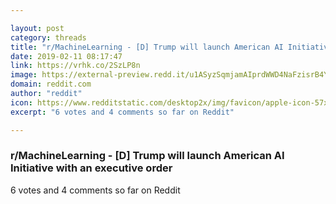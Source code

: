 ```yaml
---

layout: post
category: threads
title: "r/MachineLearning - [D] Trump will launch American AI Initiative with an executive order"
date: 2019-02-11 08:17:47
link: https://vrhk.co/2SzLP8n
image: https://external-preview.redd.it/u1ASyzSqmjamAIprdWWD4NaFzisrB4YJxMcijXRWpOE.jpg?auto=webp&s=547c7a42450c65b908da6e81619dcd63f01da79a
domain: reddit.com
author: "reddit"
icon: https://www.redditstatic.com/desktop2x/img/favicon/apple-icon-57x57.png
excerpt: "6 votes and 4 comments so far on Reddit"

---
```


### r/MachineLearning - [D] Trump will launch American AI Initiative with an executive order

6 votes and 4 comments so far on Reddit
